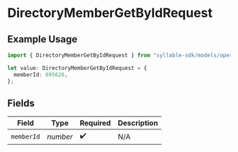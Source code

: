 # DirectoryMemberGetByIdRequest

## Example Usage

```typescript
import { DirectoryMemberGetByIdRequest } from "syllable-sdk/models/operations";

let value: DirectoryMemberGetByIdRequest = {
  memberId: 695626,
};
```

## Fields

| Field              | Type               | Required           | Description        |
| ------------------ | ------------------ | ------------------ | ------------------ |
| `memberId`         | *number*           | :heavy_check_mark: | N/A                |
